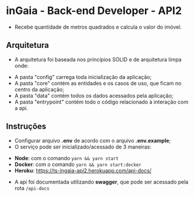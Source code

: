 # inGaia - Back-end Developer - API2

-  Recebe quantidade de metros quadrados e calcula o valor do imóvel.

## Arquitetura

- A arquitetura foi baseada nos princípios SOLID e de arquitetura limpa onde:
* A pasta "config" carrega toda inicialização da aplicação;
* A pasta "core" contém as entidades e os casos de uso, que ficam no centro da aplicação;
* A pasta "data" contém todos os dados acessados pela aplicação;
* A pasta "entrypoint" contém todo o código relacionado à interação com a api.

## Instruções

- Configurar arquivo __.env__ de acordo com o arquivo __.env.example__;
- O serviço pode ser inicializado/acessado de 3 maneiras:
* __Node__: com o comando `yarn && yarn start`
* __Docker__: com o comando `yarn && yarn start:docker`
* __Heroku__: https://ts-ingaia-api2.herokuapp.com/api-docs/

- A api foi documentada utilizando __swagger__, que pode ser acessado pela rota `/api-docs`


